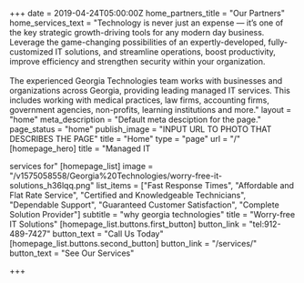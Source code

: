 +++
date = 2019-04-24T05:00:00Z
home_partners_title = "Our Partners"
home_services_text = "Technology is never just an expense — it’s one of the key strategic growth-driving tools for any modern day business. Leverage the game-changing possibilities of an expertly-developed, fully-customized IT solutions, and streamline operations, boost productivity, improve efficiency and strengthen security within your organization.<br><br>The experienced Georgia Technologies team works with businesses and organizations across Georgia, providing leading managed IT services. This includes working with medical practices, law firms, accounting firms, government agencies, non-profits, learning institutions and more."
layout = "home"
meta_description = "Default meta desciption for the page."
page_status = "home"
publish_image = "INPUT URL TO PHOTO THAT DESCRIBES THE PAGE"
title = "Home"
type = "page"
url = "/"
[homepage_hero]
title = "Managed IT <br class='md:hidden'><div class='hidden md:inline pr-2'></div> services for"
[homepage_list]
image = "/v1575058558/Georgia%20Technologies/worry-free-it-solutions_h36lqq.png"
list_items = ["Fast Response Times", "Affordable and Flat Rate Service", "Certified and Knowledgeable Technicians", "Dependable Support", "Guaranteed Customer Satisfaction", "Complete Solution Provider"]
subtitle = "why georgia technologies"
title = "Worry-free IT Solutions"
[homepage_list.buttons.first_button]
button_link = "tel:912-489-7427"
button_text = "Call Us Today"
[homepage_list.buttons.second_button]
button_link = "/services/"
button_text = "See Our Services"

+++
